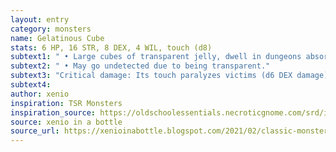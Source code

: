 ```yaml
---
layout: entry 
category: monsters
name: Gelatinous Cube
stats: 6 HP, 16 STR, 8 DEX, 4 WIL, touch (d8)
subtext1: " • Large cubes of transparent jelly, dwell in dungeons absorbing items and living creatures."
subtext2: " • May go undetected due to being transparent."
subtext3: "Critical damage: Its touch paralyzes victims (d6 DEX damage)."
subtext4: 
author: xenio
inspiration: TSR Monsters
inspiration_source: https://oldschoolessentials.necroticgnome.com/srd/index.php/Monster_Descriptions
source: xenio in a bottle
source_url: https://xenioinabottle.blogspot.com/2021/02/classic-monsters-for-cairnito-part-1.html
---
```

